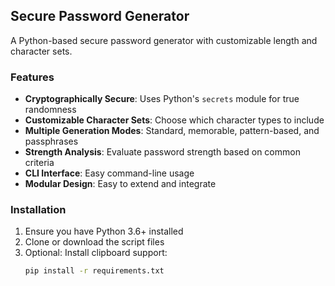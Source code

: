 ## Secure Password Generator

A Python-based secure password generator with customizable length and character sets.

### Features

- **Cryptographically Secure**: Uses Python's `secrets` module for true randomness
- **Customizable Character Sets**: Choose which character types to include
- **Multiple Generation Modes**: Standard, memorable, pattern-based, and passphrases
- **Strength Analysis**: Evaluate password strength based on common criteria
- **CLI Interface**: Easy command-line usage
- **Modular Design**: Easy to extend and integrate

### Installation

1. Ensure you have Python 3.6+ installed
2. Clone or download the script files
3. Optional: Install clipboard support:
   ```bash
   pip install -r requirements.txt